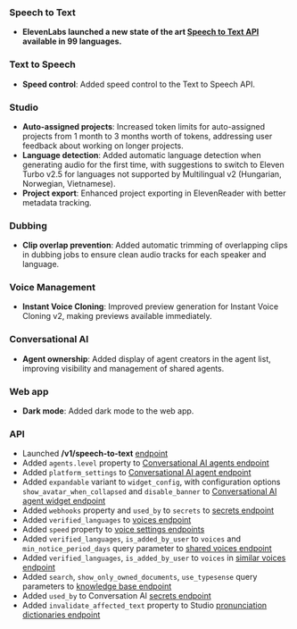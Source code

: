 ### Speech to Text

- **ElevenLabs launched a new state of the art [Speech to Text API](/docs/capabilities/speech-to-text) available in 99 languages.**

### Text to Speech

- **Speed control**: Added speed control to the Text to Speech API.

### Studio

- **Auto-assigned projects**: Increased token limits for auto-assigned projects from 1 month to 3 months worth of tokens, addressing user feedback about working on longer projects.
- **Language detection**: Added automatic language detection when generating audio for the first time, with suggestions to switch to Eleven Turbo v2.5 for languages not supported by Multilingual v2 (Hungarian, Norwegian, Vietnamese).
- **Project export**: Enhanced project exporting in ElevenReader with better metadata tracking.

### Dubbing

- **Clip overlap prevention**: Added automatic trimming of overlapping clips in dubbing jobs to ensure clean audio tracks for each speaker and language.

### Voice Management

- **Instant Voice Cloning**: Improved preview generation for Instant Voice Cloning v2, making previews available immediately.

### Conversational AI

- **Agent ownership**: Added display of agent creators in the agent list, improving visibility and management of shared agents.

### Web app

- **Dark mode**: Added dark mode to the web app.

### API

<Accordion title="View API changes">

- Launched **/v1/speech-to-text** [endpoint](/docs/api-reference/speech-to-text/convert)
- Added `agents.level` property to [Conversational AI agents endpoint](/docs/api-reference/agents/get-agents#response.body.agents.access_level)
- Added `platform_settings` to [Conversational AI agent endpoint](/docs/api-reference/agents/update-agent#request.body.platform_settings)
- Added `expandable` variant to `widget_config`, with configuration options `show_avatar_when_collapsed` and `disable_banner` to [Conversational AI agent widget endpoint](/docs/api-reference/agents/get-agent#response.body.widget)
- Added `webhooks` property and `used_by` to `secrets` to [secrets endpoint](/docs/api-reference/workspace/get-secrets#response.body.secrets.used_by)
- Added `verified_languages` to [voices endpoint](/docs/api-reference/voices/get#response.body.verified_languages)
- Added `speed` property to [voice settings endpoints](/docs/api-reference/voices/get#response.body.settings.speed)
- Added `verified_languages`, `is_added_by_user` to `voices` and `min_notice_period_days` query parameter to [shared voices endpoint](/docs/api-reference/voice-library/get-shared#request.query)
- Added `verified_languages`, `is_added_by_user` to `voices` in [similar voices endpoint](/docs/api-reference/voices/get-similar-library-voices)
- Added `search`, `show_only_owned_documents`, `use_typesense` query parameters to [knowledge base endpoint](/docs/api-reference/knowledge-base/get-knowledge-base-list#request.query.search)
- Added `used_by` to Conversation AI [secrets endpoint](/docs/api-reference/workspace/get-secrets)
- Added `invalidate_affected_text` property to Studio [pronunciation dictionaries endpoint](/docs/api-reference/studio/create-pronunciation-dictionaries#request.body.invalidate_affected_text)

</Accordion>
